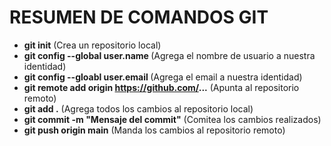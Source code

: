 # RESUMEN DE COMANDOS GIT
* **git init** (Crea un repositorio local)
* **git config --global user.name <username>** (Agrega el nombre de usuario a nuestra identidad)
* **git config --gloabl user.email <email>** (Agrega el email a nuestra identidad)
* **git remote add origin https://github.com/...** (Apunta al repositorio remoto)
* **git add .** (Agrega todos los cambios al repositorio local)
* **git commit -m "Mensaje del commit"** (Comitea los cambios realizados)
* **git push origin main** (Manda los cambios al repositorio remoto)
